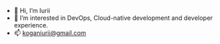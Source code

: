 - 👋 Hi, I’m Iurii
- 👀 I’m interested in DevOps, Cloud-native development and developer experience.
- 📫 koganiurii@gmail.com

<!---
iuriikogan/iuriikogan is a ✨ special ✨ repository because its `README.md` (this file) appears on your GitHub profile.
You can click the Preview link to take a look at your changes.
--->
